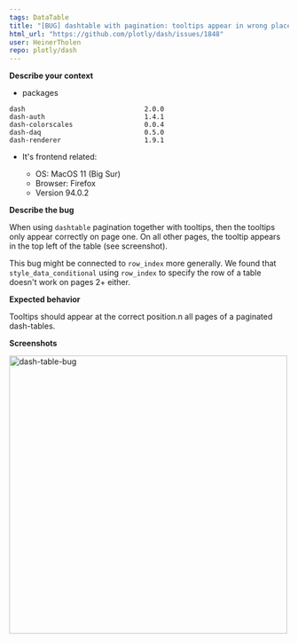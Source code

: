 ```yaml
---
tags: DataTable
title: "[BUG] dashtable with pagination: tooltips appear in wrong place"
html_url: "https://github.com/plotly/dash/issues/1848"
user: HeinerTholen
repo: plotly/dash
---
```


**Describe your context**

- packages

```
dash                              2.0.0
dash-auth                         1.4.1
dash-colorscales                  0.0.4
dash-daq                          0.5.0
dash-renderer                     1.9.1
```

-  It's frontend related:

    - OS: MacOS 11 (Big Sur)
    - Browser: Firefox
    - Version 94.0.2

**Describe the bug**

When using `dashtable` pagination together with tooltips, then the tooltips only appear correctly on page one. On all other pages, the tooltip appears in the top left of the table (see screenshot).

This bug might be connected to `row_index` more generally. We found that `style_data_conditional` using `row_index` to specify the row of a table doesn't work on pages 2+ either.

**Expected behavior**

Tooltips should appear at the correct position.n all pages of a paginated dash-tables.

**Screenshots**

<img width="501" alt="dash-table-bug" src="https://user-images.githubusercontent.com/4882000/144243592-3315be2e-cb27-4245-913a-74d44860551e.png">

